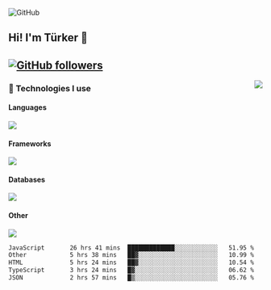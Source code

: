 ![GitHub](https://github.com/turkwr/turkwr/assets/63150613/e5462c44-ccab-48a0-8a33-9f1ea91ff35d)
<!-- ## Hi! I'm Türker 🖐️ -->

##  Hi! I'm Türker 👋
## [![GitHub followers](https://img.shields.io/github/followers/turkwr?color=333&label=Follow&logo=github&logoColor=fff&style=flat-square)](https://github.com/turkwr?tab=followers)
<a href="https://discord.com/users/162740870607536128">
 <img src="https://lanyard.cnrad.dev/api/162740870607536128?hideTimestamp=true&idleMessage=Just%20chillin'%20at%20the%20moment&bg=161a23&animated=true" align="right" />
</a>

### 🧠 Technologies I use
#### Languages
![](https://skillicons.dev/icons?i=js,ts,py,php,go&theme=dark&perline=6)
#### Frameworks
![](https://skillicons.dev/icons?i=next,react,nodejs,tailwind,bootstrap,express&theme=dark&perline=6)
#### Databases
![](https://skillicons.dev/icons?i=mongodb,mysql,sqlite,postgres&theme=dark&perline=6)
#### Other
![](https://skillicons.dev/icons?i=github,git,figma,photoshop,cloudflare,vercel,replit,vscode,visualstudio,discord&theme=dark&perline=6)


<!--START_SECTION:waka-->

```txt
JavaScript       26 hrs 41 mins  █████████████░░░░░░░░░░░░   51.95 %
Other            5 hrs 38 mins   ██▓░░░░░░░░░░░░░░░░░░░░░░   10.99 %
HTML             5 hrs 24 mins   ██▓░░░░░░░░░░░░░░░░░░░░░░   10.54 %
TypeScript       3 hrs 24 mins   █▓░░░░░░░░░░░░░░░░░░░░░░░   06.62 %
JSON             2 hrs 57 mins   █▒░░░░░░░░░░░░░░░░░░░░░░░   05.76 %
```

<!--END_SECTION:waka-->
